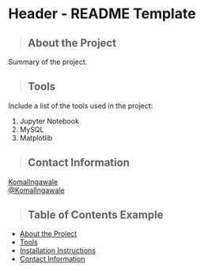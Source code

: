 # Header - README Template
<a class="anchor" id="about the project"></a>

>## About the Project
Summary of the project.
<a class="anchor" id="tools"></a>

>## Tools
Include a list of the tools used in the project:
1. Jupyter Notebook
2. MySQL
3. Matplotlib

<a class="anchor" id="contact"></a>
>## Contact Information
[KomalIngawale](https://www.linkedin.com/in/komalingawale/detail/recent-activity/posts/)  
[@KomalIngawale](https://twitter.com/KomalIngawale) 

>## Table of Contents Example
* [About the Project](#about_the_project)
* [Tools](#tools)
* [Installation Instructions](#installation_instructions)
* [Contact Information](#contact)